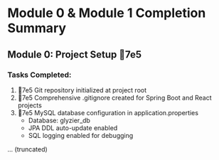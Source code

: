 # Module 0 & Module 1 Completion Summary

## Module 0: Project Setup 7e5

### Tasks Completed:
1. 7e5 Git repository initialized at project root
2. 7e5 Comprehensive .gitignore created for Spring Boot and React projects
3. 7e5 MySQL database configuration in application.properties
   - Database: glyzier_db
   - JPA DDL auto-update enabled
   - SQL logging enabled for debugging

... (truncated)